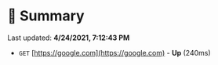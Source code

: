 # 📖 Summary
Last updated: **4/24/2021, 7:12:43 PM**

- `GET` [https://google.com](https://google.com) - **Up** (240ms)
